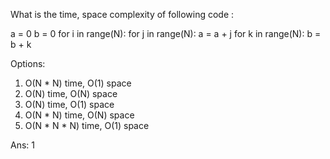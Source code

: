 What is the time, space complexity of following code :

a = 0
b = 0
for i in range(N):
  for j in range(N):
    a = a + j
for k in range(N):
  b = b + k

Options:
1. O(N * N) time, O(1) space
2. O(N) time, O(N) space
3. O(N) time, O(1) space
4. O(N * N) time, O(N) space
5. O(N * N * N) time, O(1) space

Ans:
1
